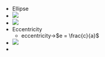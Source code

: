- Ellipse
- ![](https://remnote-user-data.s3.amazonaws.com/WE47x1WciTXVGBeV0MZT9tX73FhJwO1tfZ0avFBxJBbTdYnlpObuVcLpiat2NNbJVnKQ1fpQdkcpcNlFa0PmEgAggQwBZfrhqRNFTApqiqomAfVqJoXTz_i-SM4FtqtW.png) 
- ![](https://remnote-user-data.s3.amazonaws.com/1i0VypAnzZ1hg_C_Hc5EiTXydRPr2l-kQm4KNbztsOVJUbd-FVJefVk0oYK40yrmqZVhs82Qtl2MR-793rxZmSJdowF08VzmF5mOiqL-cAlTT3-S6f9vLtFrUsWOJuYU.png) 
- Eccentricity
    - eccentricity→$e = \frac{c}{a}$  
- ![](https://remnote-user-data.s3.amazonaws.com/japO0bEsGBzQNIUZUTMCTzZmQv1XmTJPiFeYmgVr_mW4VT2FdmU-JmvNV97Ll5QLBY2rJotj1BdeaZJJa8KfC6QjozbH-eCMExHWw8agqH0gC8C2WG5IldPJabudzlYl.png) 
- 
